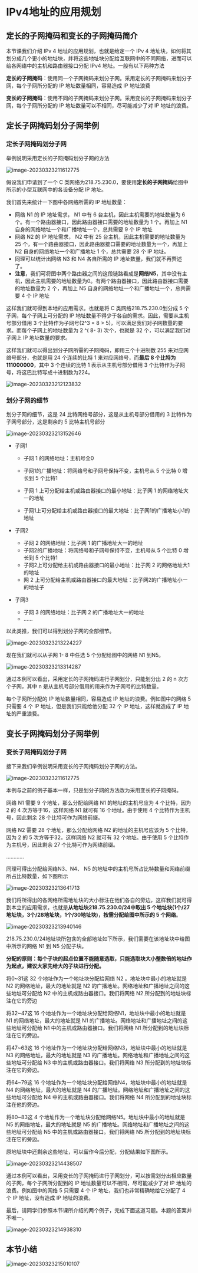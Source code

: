 # IPv4地址的应用规划

## 定长的子网掩码和变长的子网掩码简介

本节课我们介绍 IPv 4 地址的应用规划，也就是给定一个 IPv 4 地址块，如何将其划分成几个更小的地址块，并将这些地址块分配给互联网中的不同网络，进而可以给各网络中的主机和路由器接口分配 IPv4 地址。一般有以下两种方法

**定长的子网掩码**：使用同一个子网掩码来划分子网。采用定长的子网掩码来划分子网，每个子网所分配的 IP 地址数量相同，容易造成 IP 地址浪费

**变长的子网掩码**：使用不同的子网掩码来划分子网。采用变长的子网掩码来划分子网，每个子网所分配的 IP 地址数量可以不相同，尽可能减少了对 IP 地址的浪费。

## 定长子网掩码划分子网举例

### 定长子网掩码划分子网

举例说明采用定长的子网掩码划分子网的方法

![image-20230323211612775](./assets/image-20230323211612775.png)

假设我们申请到了一个 C 类网络为218.75.230.0，要使用**定长的子网掩码**给图中所示的小型互联网中的各设备分配 IP 地址。

我们首先来统计一下图中各网络所需的 IP 地址数量：

- 网络 N1 的 IP 地址需求， N1 中有 6 台主机，因此主机需要的地址数量为 6 个。有一个路由器接口，因此路由器接口需要的地址数量为 1 个。再加上 N1 自身的网络地址一个和广播地址一个，总共需要 9 个 IP 地址
- 网络 N2 的 IP 地址需求， N2 中有 25 台主机，因此主机需要的地址数量为 25 个，有一个路由器接口，因此路由器接口需要的地址数量为一个，再加上 N2 自身的网络地址一个和广播地址 1 个，总共需要 28 个 IP 地址。
- 同理可以统计出网络 N3 和 N4 各自所需的 IP 地址数量，我们就不再赘述了。
- **注意**，我们可将图中两个路由器之间的这段链路看成是**网络N5**，其中没有主机，因此主机需要的地址数量为0。有两个路由器接口，因此路由器接口需要的地址数量为 2 个，再加上 N5 自身的网络地址一个和广播地址一个，总共需要 4 个 IP 地址

这样我们就可得到本地的应用需求。也就是将 C 类网络218.75.230.0划分成 5 个子网，每个子网上可分配的 IP 地址数量不得少于各自的需求。因此，需要从主机号部分借用 3 个比特作为子网号(2^3 = 8 > 5)，可以满足我们对子网数量的要求。而每个子网上的地址数量为 2 ^( 8- 3) 次个，也就是 32 个，可以满足我们对子网上 IP 地址数量的要求。

这样我们就可以得出划分子网所需的子网掩码，即用三个十进制数 255 来对应网络号部分，也就是用 24 个连续的比特 1 来对应网络号，而**最后 8 个比特为111000000**，其中 3 个连续的比特 1 表示从主机号部分借用 3 个比特作为子网号，将这巴比特写成十进制数为224。

![image-20230323212123832](./assets/image-20230323212123832.png)

### 划分子网的细节

划分子网的细节，这是 24 比特网络号部分，这是从主机号部分借用的 3 比特作为子网号部分，这是剩余的 5 比特主机号部分

![image-20230323213152646](./assets/image-20230323213152646.png)

- 子网1

  - 子网 1 的网络地址：主机号全0

  - 子网1的广播地址：将网络号和子网号保持不变，主机号从 5 个比特 0 增长到 5 个比特1

  - 子网 1 上可分配给主机或路由器接口的最小地址：比子网 1 的网络地址大一的地址

  - 子网1上可分配给主机或路由器接口的最大地址：比子网1的广播地址小1的地址

- 子网2
  - 子网 2 的网络地址：比子网 1 的广播地址大一的地址
  - 子网2的广播地址：将网络号和子网号保持不变，主机号从 5 个比特 0 增长到 5 个比特1
  - 子网2上可分配给主机或路由器接口的最小地址：比子网 2 的网络地址大1的地址
  - 网 2 上可分配给主机或路由器接口的最大地址：比子网2的广播地址小一的地址子
- 子网3
  - 子网 3 的网络地址：比子网 2 的广播地址大一的地址
  - ……

以此类推，我们可以得到划分子网的全部细节。

![image-20230323213224227](./assets/image-20230323213224227.png)

现在我们就可以从子网 1- 8 中任选 5 个分配给图中的网络 N1 到N5。

![image-20230323213314287](./assets/image-20230323213314287.png)



通过本例可以看出，采用定长的子网掩码进行子网划分，只能划分出 2 的 n 次方个子网，其中 n 是从主机号部分借用的用来作为子网号的比特数量。

每个子网所分配的 IP 地址数量相同，容易造成 IP 地址的浪费。例如图中的网络 5 只需要 4 个 IP 地址，但是我们只能给他分配 32 个 IP 地址，这样就造成了 IP 地址的严重浪费。

## 变长子网掩码划分子网举例

### 变长子网掩码划分子网

接下来我们举例说明采用变长的子网掩码划分子网的方法。

![image-20230323211612775](./assets/image-20230323211612775.png)

本例与之前的例子基本一样，只是划分子网的方法改为采用变长的子网掩码。

网络 N1 需要 9 个地址，那么分配给网络 N1 的地址的主机号应为 4 个比特，因为 2 的 4 次方等于16，这样网络 N1 就可有 16 个地址。由于使用 4 个比特作为主机号，因此剩余 28 个比特可作为网络前缀。

网络 N2 需要 28 个地址，那么分配给网络 N2 的地址的主机号应该为 5 个比特，因为 2 的 5 次方等于32，这样网络 N2 就可有 32 个地址。由于使用 5 个比特作为主机号，因此剩余 27 个比特可作为网络前缀。

…………

同理可得出分配给网络N3、N4、 N5 的地址中的主机号所占比特数量和网络前缀所占比特数量，如下图所示

![image-20230323213641713](./assets/image-20230323213641713.png)

我们将所得出的各网络所需地址块的大小标注在他们各自的旁边，这样我们就可得到本立的应用需求，也就是**从地址块218.75.230.0/24中取出 5 个地址块(1个/27地址块，3个/28地址块，1个/30地址块)，按需分配给图中所示的 5 个网络**。

![image-20230323213940146](./assets/image-20230323213940146.png)

218.75.230.0/24地址块所包含的全部地址如下所示，我们需要在该地址块中给图中所示的网络 N1 到 N5 分配子块。



**分配的原则：每个子块的起点位置不能随意选取，只能选取块大小整数倍的地址作为起点，建议大家先给大的子块进行分配。**

将0~31这 32 个地址作为一个地址块分配给网络 N2 。地址块中最小的地址就是 N2 的网络地址，最大的地址就是 N2 的广播地址。网络地址和广播地址之间的这些地址可分配给 N2 中的主机或路由器接口。我们将网络 N2 所分配到的地址块标注在它的旁边

将32~47这 16 个地址作为一个地址块分配给网络N1，地址块中最小的地址就是 N1 的网络地址，最大的地址就是 N1 的广播地址。网络地址和广播地址之间的这些地址可分配给 N1 中的主机或路由器接口。我们将网络 N1 所分配到的地址块标注在它的旁边。

将47~63这 16 个地址作为一个地址块分配给网络N3，地址块中最小的地址就是 N3 的网络地址，最大的地址就是 N3 的广播地址。网络地址和广播地址之间的这些地址可分配给 N3 中的主机或路由器接口。我们将网络 N3 所分配到的地址块标注在它的旁边。

将64~79这 16 个地址作为一个地址块分配给网络N4，地址块中最小的地址就是 N4 的网络地址，最大的地址就是 N4 的广播地址。网络地址和广播地址之间的这些地址可分配给 N4 中的主机或路由器接口。我们将网络 N4 所分配到的地址块标注在他的旁边。

将80~83这 4 个地址作为一个地址块分配给网络N5。地址块中最小的地址就是 N5 的网络地址，最大的地址就是 N5 的广播地址。网络地址和广播地址之间的这些地址可分配给 N5 中的主机或路由器接口。我们将网络 N5 所分配到的地址块标注在它的旁边。

原地址块中还剩余这些地址，可以留作今后分配，分配结果如下图所示。

![image-20230323214438507](./assets/image-20230323214438507.png)

通过本例可以看出，采用变长的子网掩码进行子网划分，可以按需划分出相应数量的子网，每个子网所分配到的 IP 地址数量可以不相同，尽可能减少了对 IP 地址的浪费。例如图中的网络 5 只需要 4 个 IP 地址，我们也非常精确地给它分配了 4 个 IP 地址，没有造成 IP 地址的浪费。

最后，请同学们参照本节课所介绍的两个例子，完成下面这道习题。本题的答案并不唯一。

![image-20230323214938310](./assets/image-20230323214938310.png)

## 本节小结

![image-20230323215010107](./assets/image-20230323215010107.png)
